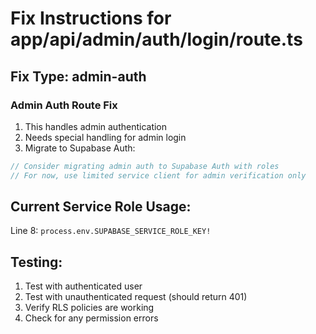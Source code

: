 # Fix Instructions for app/api/admin/auth/login/route.ts

## Fix Type: admin-auth

### Admin Auth Route Fix

1. This handles admin authentication
2. Needs special handling for admin login
3. Migrate to Supabase Auth:

```typescript
// Consider migrating admin auth to Supabase Auth with roles
// For now, use limited service client for admin verification only
```

## Current Service Role Usage:

Line 8: `process.env.SUPABASE_SERVICE_ROLE_KEY!`

## Testing:

1. Test with authenticated user
2. Test with unauthenticated request (should return 401)
3. Verify RLS policies are working
4. Check for any permission errors
